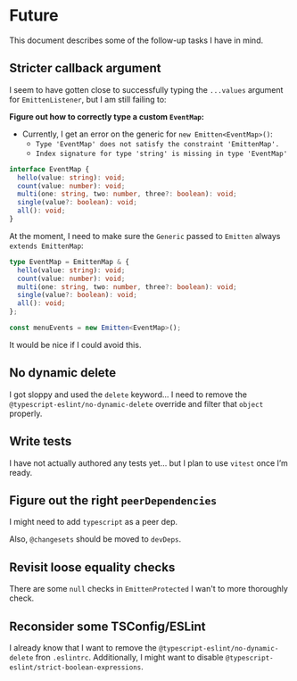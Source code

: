 # Future

This document describes some of the follow-up tasks I have in mind.

## Stricter callback argument

I seem to have gotten close to successfully typing the `...values` argument for `EmittenListener`, but I am still failing to:

**Figure out how to correctly type a custom `EventMap`:**

- Currently, I get an error on the generic for `new Emitten<EventMap>()`:
  - `Type 'EventMap' does not satisfy the constraint 'EmittenMap'.`
  - `Index signature for type 'string' is missing in type 'EventMap'`

```ts
interface EventMap {
  hello(value: string): void;
  count(value: number): void;
  multi(one: string, two: number, three?: boolean): void;
  single(value?: boolean): void;
  all(): void;
}
```

At the moment, I need to make sure the `Generic` passed to `Emitten` always `extends EmittenMap`:

```ts
type EventMap = EmittenMap & {
  hello(value: string): void;
  count(value: number): void;
  multi(one: string, two: number, three?: boolean): void;
  single(value?: boolean): void;
  all(): void;
};

const menuEvents = new Emitten<EventMap>();
```

It would be nice if I could avoid this.

## No dynamic delete

I got sloppy and used the `delete` keyword... I need to remove the `@typescript-eslint/no-dynamic-delete` override and filter that `object` properly.

## Write tests

I have not actually authored any tests yet... but I plan to use `vitest` once I’m ready.

## Figure out the right `peerDependencies`

I might need to add `typescript` as a peer dep.

Also, `@changesets` should be moved to `devDeps`.

## Revisit loose equality checks

There are some `null` checks in `EmittenProtected` I wan't to more thoroughly check.

## Reconsider some TSConfig/ESLint

I already know that I want to remove the `@typescript-eslint/no-dynamic-delete` fron `.eslintrc`. Additionally, I might want to disable `@typescript-eslint/strict-boolean-expressions`.
